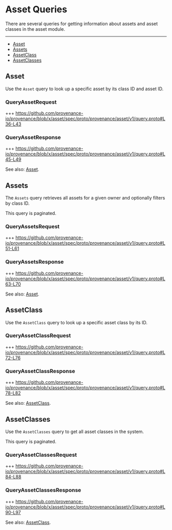 # Asset Queries

There are several queries for getting information about assets and asset classes in the asset module.

---
<!-- TOC 2 2 -->
  - [Asset](#asset)
  - [Assets](#assets)
  - [AssetClass](#assetclass)
  - [AssetClasses](#assetclasses)


## Asset

Use the `Asset` query to look up a specific asset by its class ID and asset ID.

### QueryAssetRequest

+++ https://github.com/provenance-io/provenance/blob/x/asset/spec/proto/provenance/asset/v1/query.proto#L36-L43

### QueryAssetResponse

+++ https://github.com/provenance-io/provenance/blob/x/asset/spec/proto/provenance/asset/v1/query.proto#L45-L49

See also: [Asset](03_messages.md#asset).


## Assets

The `Assets` query retrieves all assets for a given owner and optionally filters by class ID.

This query is paginated.

### QueryAssetsRequest

+++ https://github.com/provenance-io/provenance/blob/x/asset/spec/proto/provenance/asset/v1/query.proto#L51-L61

### QueryAssetsResponse

+++ https://github.com/provenance-io/provenance/blob/x/asset/spec/proto/provenance/asset/v1/query.proto#L63-L70

See also: [Asset](03_messages.md#asset).


## AssetClass

Use the `AssetClass` query to look up a specific asset class by its ID.

### QueryAssetClassRequest

+++ https://github.com/provenance-io/provenance/blob/x/asset/spec/proto/provenance/asset/v1/query.proto#L72-L76

### QueryAssetClassResponse

+++ https://github.com/provenance-io/provenance/blob/x/asset/spec/proto/provenance/asset/v1/query.proto#L78-L82

See also: [AssetClass](03_messages.md#assetclass).


## AssetClasses

Use the `AssetClasses` query to get all asset classes in the system.

This query is paginated.

### QueryAssetClassesRequest

+++ https://github.com/provenance-io/provenance/blob/x/asset/spec/proto/provenance/asset/v1/query.proto#L84-L88

### QueryAssetClassesResponse

+++ https://github.com/provenance-io/provenance/blob/x/asset/spec/proto/provenance/asset/v1/query.proto#L90-L97

See also: [AssetClass](03_messages.md#assetclass).
